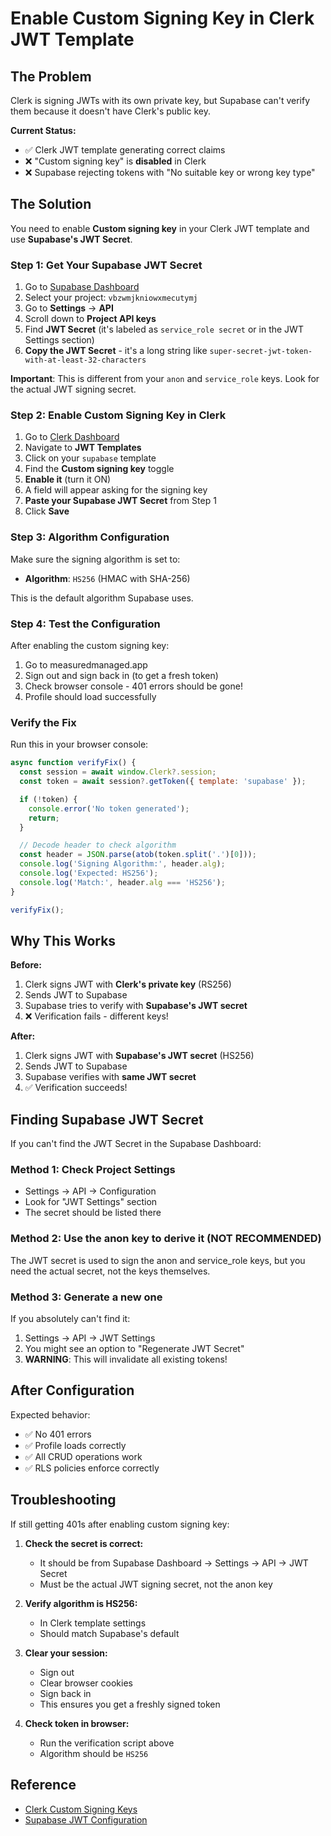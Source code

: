 # Enable Custom Signing Key in Clerk JWT Template

## The Problem

Clerk is signing JWTs with its own private key, but Supabase can't verify them because it doesn't have Clerk's public key.

**Current Status:**
- ✅ Clerk JWT template generating correct claims
- ❌ "Custom signing key" is **disabled** in Clerk
- ❌ Supabase rejecting tokens with "No suitable key or wrong key type"

## The Solution

You need to enable **Custom signing key** in your Clerk JWT template and use **Supabase's JWT Secret**.

### Step 1: Get Your Supabase JWT Secret

1. Go to [Supabase Dashboard](https://supabase.com/dashboard)
2. Select your project: `vbzwmjkniowxmecutymj`
3. Go to **Settings** → **API**
4. Scroll down to **Project API keys**
5. Find **JWT Secret** (it's labeled as `service_role secret` or in the JWT Settings section)
6. **Copy the JWT Secret** - it's a long string like `super-secret-jwt-token-with-at-least-32-characters`

**Important**: This is different from your `anon` and `service_role` keys. Look for the actual JWT signing secret.

### Step 2: Enable Custom Signing Key in Clerk

1. Go to [Clerk Dashboard](https://dashboard.clerk.com)
2. Navigate to **JWT Templates**
3. Click on your `supabase` template
4. Find the **Custom signing key** toggle
5. **Enable it** (turn it ON)
6. A field will appear asking for the signing key
7. **Paste your Supabase JWT Secret** from Step 1
8. Click **Save**

### Step 3: Algorithm Configuration

Make sure the signing algorithm is set to:
- **Algorithm**: `HS256` (HMAC with SHA-256)

This is the default algorithm Supabase uses.

### Step 4: Test the Configuration

After enabling the custom signing key:

1. Go to measuredmanaged.app
2. Sign out and sign back in (to get a fresh token)
3. Check browser console - 401 errors should be gone!
4. Profile should load successfully

### Verify the Fix

Run this in your browser console:

```javascript
async function verifyFix() {
  const session = await window.Clerk?.session;
  const token = await session?.getToken({ template: 'supabase' });

  if (!token) {
    console.error('No token generated');
    return;
  }

  // Decode header to check algorithm
  const header = JSON.parse(atob(token.split('.')[0]));
  console.log('Signing Algorithm:', header.alg);
  console.log('Expected: HS256');
  console.log('Match:', header.alg === 'HS256');
}

verifyFix();
```

## Why This Works

**Before:**
1. Clerk signs JWT with **Clerk's private key** (RS256)
2. Sends JWT to Supabase
3. Supabase tries to verify with **Supabase's JWT secret**
4. ❌ Verification fails - different keys!

**After:**
1. Clerk signs JWT with **Supabase's JWT secret** (HS256)
2. Sends JWT to Supabase
3. Supabase verifies with **same JWT secret**
4. ✅ Verification succeeds!

## Finding Supabase JWT Secret

If you can't find the JWT Secret in the Supabase Dashboard:

### Method 1: Check Project Settings
- Settings → API → Configuration
- Look for "JWT Settings" section
- The secret should be listed there

### Method 2: Use the anon key to derive it (NOT RECOMMENDED)
The JWT secret is used to sign the anon and service_role keys, but you need the actual secret, not the keys themselves.

### Method 3: Generate a new one
If you absolutely can't find it:
1. Settings → API → JWT Settings
2. You might see an option to "Regenerate JWT Secret"
3. **WARNING**: This will invalidate all existing tokens!

## After Configuration

Expected behavior:
- ✅ No 401 errors
- ✅ Profile loads correctly
- ✅ All CRUD operations work
- ✅ RLS policies enforce correctly

## Troubleshooting

If still getting 401s after enabling custom signing key:

1. **Check the secret is correct:**
   - It should be from Supabase Dashboard → Settings → API → JWT Secret
   - Must be the actual JWT signing secret, not the anon key

2. **Verify algorithm is HS256:**
   - In Clerk template settings
   - Should match Supabase's default

3. **Clear your session:**
   - Sign out
   - Clear browser cookies
   - Sign back in
   - This ensures you get a freshly signed token

4. **Check token in browser:**
   - Run the verification script above
   - Algorithm should be `HS256`

## Reference

- [Clerk Custom Signing Keys](https://clerk.com/docs/request-authentication/jwt-templates#custom-signing-keys)
- [Supabase JWT Configuration](https://supabase.com/docs/guides/auth/jwts)

